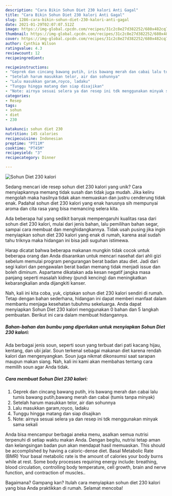```yaml
---
description: "Cara Bikin Sohun Diet 230 kalori Anti Gagal"
title: "Cara Bikin Sohun Diet 230 kalori Anti Gagal"
slug: 1286-cara-bikin-sohun-diet-230-kalori-anti-gagal
date: 2021-01-29T02:07:07.512Z
image: https://img-global.cpcdn.com/recipes/31c2c8e27d382252/680x482cq70/sohun-diet-230-kalori-foto-resep-utama.jpg
thumbnail: https://img-global.cpcdn.com/recipes/31c2c8e27d382252/680x482cq70/sohun-diet-230-kalori-foto-resep-utama.jpg
cover: https://img-global.cpcdn.com/recipes/31c2c8e27d382252/680x482cq70/sohun-diet-230-kalori-foto-resep-utama.jpg
author: Cynthia Wilson
ratingvalue: 4.3
reviewcount: 12
recipeingredient:

recipeinstructions:
- "Geprek dan cincang bawang putih, iris bawang merah dan cabai lalu tumis bawang putih,bawang merah dan cabai (tumis tanpa minyak)"
- "Setelah harum masukkan telor, air dan sohunnya"
- "Lalu masukkan garam,royco, ladaku"
- "Tunggu hingga matang dan siap disajikan"
- "Note: airnya sesuai selera ya dan resep ini tdk menggunakan minyak sama sekali"
categories:
- Resep
tags:
- sohun
- diet
- 230

katakunci: sohun diet 230 
nutrition: 145 calories
recipecuisine: Indonesian
preptime: "PT11M"
cooktime: "PT45M"
recipeyield: "3"
recipecategory: Dinner

---
```



![Sohun Diet 230 kalori](https://img-global.cpcdn.com/recipes/31c2c8e27d382252/680x482cq70/sohun-diet-230-kalori-foto-resep-utama.jpg)

Sedang mencari ide resep sohun diet 230 kalori yang unik? Cara menyiapkannya memang tidak susah dan tidak juga mudah. Jika keliru mengolah maka hasilnya tidak akan memuaskan dan justru cenderung tidak enak. Padahal sohun diet 230 kalori yang enak harusnya sih mempunyai aroma dan cita rasa yang bisa memancing selera kita.

Ada beberapa hal yang sedikit banyak mempengaruhi kualitas rasa dari sohun diet 230 kalori, mulai dari jenis bahan, lalu pemilihan bahan segar, sampai cara membuat dan menghidangkannya. Tidak usah pusing jika ingin menyiapkan sohun diet 230 kalori yang enak di rumah, karena asal sudah tahu triknya maka hidangan ini bisa jadi suguhan istimewa.

Harap dicatat bahwa beberapa makanan mungkin tidak cocok untuk beberapa orang dan Anda disarankan untuk mencari nasehat dari ahli gizi sebelum memulai program pengurangan berat badan atau diet. Jadi dari segi kalori dan pengawalan berat badan memang tidak menjadi issue dan boleh diminum. Aspartame dikatakan ada kesan negatif jangka masa panjang seperti masalah kidney (pundi kencing) dan meningkatkan kebarangkalian anda dijangkiti kanser.


Nah, kali ini kita coba, yuk, ciptakan sohun diet 230 kalori sendiri di rumah. Tetap dengan bahan sederhana, hidangan ini dapat memberi manfaat dalam membantu menjaga kesehatan tubuhmu sekeluarga. Anda dapat menyiapkan Sohun Diet 230 kalori menggunakan 0 bahan dan 5 langkah pembuatan. Berikut ini cara dalam membuat hidangannya.

<!--inarticleads1-->

##### Bahan-bahan dan bumbu yang diperlukan untuk menyiapkan Sohun Diet 230 kalori:



Ada berbagai jenis soun, seperti soun yang terbuat dari pati kacang hijau, kentang, dan ubi jalar. Soun terkenal sebagai makanan diet karena rendah kalori dan mengenyangkan. Soun juga nikmat dikonsumsi saat sarapan maupun makan siang. Nah, kali ini kami akan membahas tentang cara memilih soun agar Anda tidak. 

<!--inarticleads2-->

##### Cara membuat Sohun Diet 230 kalori:

1. Geprek dan cincang bawang putih, iris bawang merah dan cabai lalu tumis bawang putih,bawang merah dan cabai (tumis tanpa minyak)
1. Setelah harum masukkan telor, air dan sohunnya
1. Lalu masukkan garam,royco, ladaku
1. Tunggu hingga matang dan siap disajikan
1. Note: airnya sesuai selera ya dan resep ini tdk menggunakan minyak sama sekali


Anda bisa mencampur berbagai aneka menu, asalkan semua nutrisi terpenuhi di setiap waktu makan Anda. Dengan begitu, nutrisi tetap aman dan kelangsingan badan pun akan mendapat hasil memuaskan. This should be accomplished by having a caloric-dense diet. Basal Metabolic Rate (BMR) Your basal metabolic rate is the amount of calories your body burns while at rest. Some body processes requiring energy include: breathing, blood circulation, controlling body temperature, cell growth, brain and nerve function, and contraction of muscles.. 

Bagaimana? Gampang kan? Itulah cara menyiapkan sohun diet 230 kalori yang bisa Anda praktikkan di rumah. Selamat mencoba!
